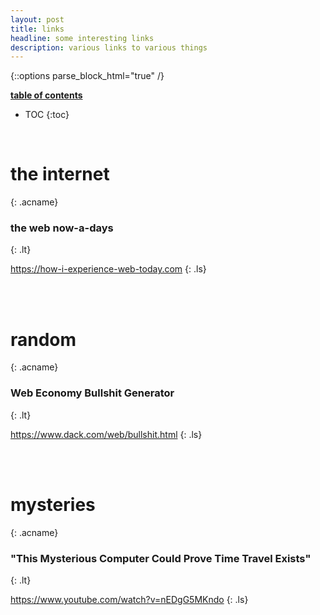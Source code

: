```yaml
---
layout: post
title: links
headline: some interesting links
description: various links to various things
---
```


{::options parse_block_html="true" /}

<div class="atoc">

<span style="text-decoration: underline;"><b>table of contents</b></span>

- TOC
{:toc}

</div>

<br />

<div class="acm">

# the internet
{: .acname}

<div class="ac">

### the web now-a-days
{: .lt}

<https://how-i-experience-web-today.com>
{: .ls}

<br />
</div>
</div>
<br />
<div class="acm">

# random
{: .acname}

<div class="ac">

### Web Economy Bullshit Generator 
{: .lt}

<https://www.dack.com/web/bullshit.html>
{: .ls}

<br />
</div>
</div>
<br />
<div class="acm">

# mysteries
{: .acname}

<div class="ac">

### "This Mysterious Computer Could Prove Time Travel Exists"
{: .lt}

<https://www.youtube.com/watch?v=nEDgG5MKndo>
{: .ls}

<br />
</div>
</div>
<br />

